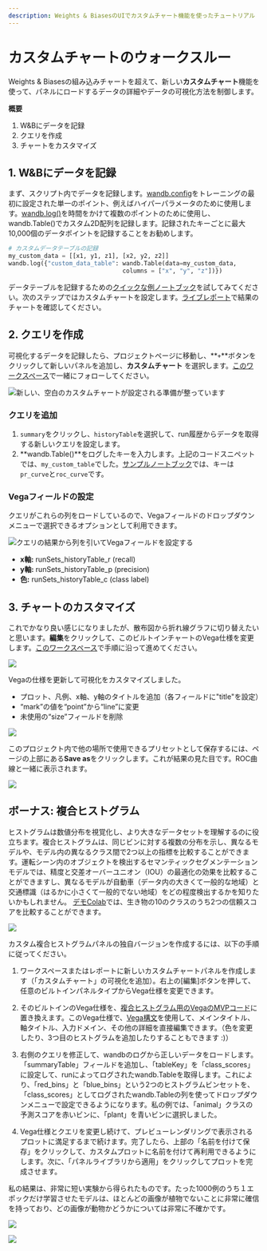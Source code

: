 ```yaml
---
description: Weights & BiasesのUIでカスタムチャート機能を使ったチュートリアル
---
```


# カスタムチャートのウォークスルー

Weights & Biasesの組み込みチャートを超えて、新しい**カスタムチャート**機能を使って、パネルにロードするデータの詳細やデータの可視化方法を制御します。

**概要**

1. W&Bにデータを記録
2. クエリを作成
3. チャートをカスタマイズ

## 1. W&Bにデータを記録

まず、スクリプト内でデータを記録します。[wandb.config](../../../../guides/track/config.md)をトレーニングの最初に設定された単一のポイント、例えばハイパーパラメータのために使用します。[wandb.log()](../../../../guides/track/log/intro.md)を時間をかけて複数のポイントのために使用し、wandb.Table()でカスタム2D配列を記録します。記録されたキーごとに最大10,000個のデータポイントを記録することをお勧めします。

```python
# カスタムデータテーブルの記録
my_custom_data = [[x1, y1, z1], [x2, y2, z2]]
wandb.log({"custom_data_table": wandb.Table(data=my_custom_data,
                                columns = ["x", "y", "z"])})
```

データテーブルを記録するための[クイックな例ノートブック](https://bit.ly/custom-charts-colab)を試してみてください。次のステップではカスタムチャートを設定します。[ライブレポート](https://app.wandb.ai/demo-team/custom-charts/reports/Custom-Charts--VmlldzoyMTk5MDc)で結果のチャートを確認してください。

## 2. クエリを作成

可視化するデータを記録したら、プロジェクトページに移動し、**`+`**ボタンをクリックして新しいパネルを追加し、**カスタムチャート** を選択します。[このワークスペース](https://app.wandb.ai/demo-team/custom-charts)で一緒にフォローしてください。

![新しい、空白のカスタムチャートが設定される準備が整っています](/images/app_ui/create_a_query.png)
### クエリを追加

1. `summary`をクリックし、`historyTable`を選択して、run履歴からデータを取得する新しいクエリを設定します。
2. **wandb.Table()**をログしたキーを入力します。上記のコードスニペットでは、`my_custom_table`でした。[サンプルノートブック](https://bit.ly/custom-charts-colab)では、キーは`pr_curve`と`roc_curve`です。

### Vegaフィールドの設定

クエリがこれらの列をロードしているので、Vegaフィールドのドロップダウンメニューで選択できるオプションとして利用できます。

![クエリの結果から列を引いてVegaフィールドを設定する](/images/app_ui/set_vega_fields.png)

* **x軸:** runSets\_historyTable\_r (recall)
* **y軸:** runSets\_historyTable\_p (precision)
* **色:** runSets\_historyTable\_c (class label)

## 3. チャートのカスタマイズ

これでかなり良い感じになりましたが、散布図から折れ線グラフに切り替えたいと思います。**編集**をクリックして、このビルトインチャートのVega仕様を変更します。[このワークスペース](https://app.wandb.ai/demo-team/custom-charts)で手順に沿って進めてください。

![](https://paper-attachments.dropbox.com/s\_5FCA7E5A968820ADD0CD5402B4B0F71ED90882B3AC586103C1A96BF845A0EAC7\_1597442115525\_Screen+Shot+2020-08-14+at+2.52.24+PM.png)

Vegaの仕様を更新して可視化をカスタマイズしました。

* プロット、凡例、x軸、y軸のタイトルを追加（各フィールドに"title"を設定）
* “mark”の値を“point”から“line”に変更
* 未使用の“size”フィールドを削除

![](/images/app_ui/customize_vega_spec_for_pr_curve.png)

このプロジェクト内で他の場所で使用できるプリセットとして保存するには、ページの上部にある**Save as**をクリックします。これが結果の見た目です。ROC曲線と一緒に表示されます。

![](https://paper-attachments.dropbox.com/s\_5FCA7E5A968820ADD0CD5402B4B0F71ED90882B3AC586103C1A96BF845A0EAC7\_1597442868347\_Screen+Shot+2020-08-14+at+3.07.30+PM.png)
## ボーナス: 複合ヒストグラム



ヒストグラムは数値分布を視覚化し、より大きなデータセットを理解するのに役立ちます。複合ヒストグラムは、同じビンに対する複数の分布を示し、異なるモデルや、モデル内の異なるクラス間で2つ以上の指標を比較することができます。運転シーン内のオブジェクトを検出するセマンティックセグメンテーションモデルでは、精度と交差オーバーユニオン（IOU）の最適化の効果を比較することができますし、異なるモデルが自動車（データ内の大きくて一般的な地域）と交通標識（はるかに小さくて一般的でない地域）をどの程度検出するかを知りたいかもしれません。 [デモColab](https://bit.ly/custom-charts-colab)では、生き物の10のクラスのうち2つの信頼スコアを比較することができます。



![](/images/app_ui/composite_histograms.png)



カスタム複合ヒストグラムパネルの独自バージョンを作成するには、以下の手順に従ってください。



1. ワークスペースまたはレポートに新しいカスタムチャートパネルを作成します（「カスタムチャート」の可視化を追加）。右上の[編集]ボタンを押して、任意のビルトインパネルタイプからVega仕様を変更できます。

2. そのビルトインのVega仕様を、[複合ヒストグラム用のVegaのMVPコード](https://gist.github.com/staceysv/9bed36a2c0c2a427365991403611ce21)に置き換えます。このVega仕様で、[Vega構文](https://vega.github.io/)を使用して、メインタイトル、軸タイトル、入力ドメイン、その他の詳細を直接編集できます。（色を変更したり、3つ目のヒストグラムを追加したりすることもできます :)）

3. 右側のクエリを修正して、wandbのログから正しいデータをロードします。「summaryTable」フィールドを追加し、「tableKey」を「class\_scores」に設定して、runによってログされたwandb.Tableを取得します。これにより、「red\_bins」と「blue\_bins」という2つのヒストグラムビンセットを、「class\_scores」としてログされたwandb.Tableの列を使ってドロップダウンメニューで設定できるようになります。私の例では、「animal」クラスの予測スコアを赤いビンに、「plant」を青いビンに選択しました。

4. Vega仕様とクエリを変更し続けて、プレビューレンダリングで表示されるプロットに満足するまで続けます。完了したら、上部の「名前を付けて保存」をクリックして、カスタムプロットに名前を付けて再利用できるようにします。次に、「パネルライブラリから適用」をクリックしてプロットを完成させます。

私の結果は、非常に短い実験から得られたものです。たった1000例のうち１エポックだけ学習させたモデルは、ほとんどの画像が植物でないことに非常に確信を持っており、どの画像が動物かどうかについては非常に不確かです。



![](https://paper-attachments.dropbox.com/s\_5FCA7E5A968820ADD0CD5402B4B0F71ED90882B3AC586103C1A96BF845A0EAC7\_1598376315319\_Screen+Shot+2020-08-25+at+10.24.49+AM.png)



![](https://paper-attachments.dropbox.com/s\_5FCA7E5A968820ADD0CD5402B4B0F71ED90882B3AC586103C1A96BF845A0EAC7\_1598376160845\_Screen+Shot+2020-08-25+at+10.08.11+AM.png)